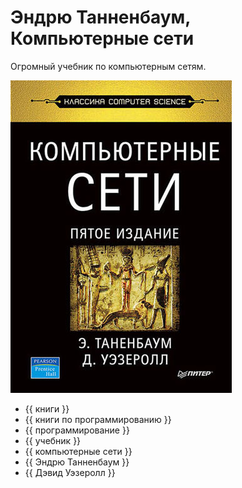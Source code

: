 # Эндрю Танненбаум, Компьютерные сети

Огромный учебник по компьютерным сетям.

![cover](Эндрю%20Танненбаум%20-%20Компьютерные%20сети.jpg)

- {{ книги }}
- {{ книги по программированию }}
- {{ программирование }}
- {{ учебник }}
- {{ компьютерные сети }}
- {{ Эндрю Танненбаум }}
- {{ Дэвид Уэзеролл }}
